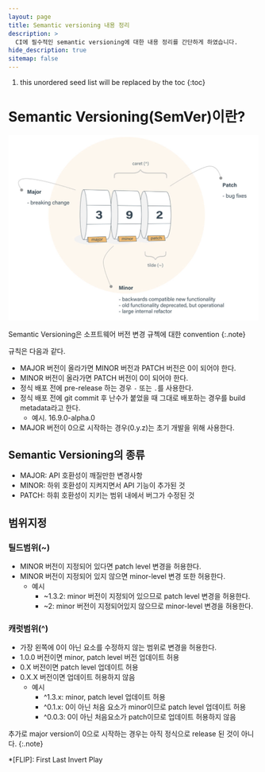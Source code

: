 ```yaml
---
layout: page
title: Semantic versioning 내용 정리
description: >
  CI에 필수적인 semantic versioning에 대한 내용 정리를 간단하게 하였습니다.
hide_description: true
sitemap: false
---
```


1. this unordered seed list will be replaced by the toc
{:toc}

# Semantic Versioning(SemVer)이란?

![Semantic Versioning](/assets/img/docs/semver/semantic_versioning.png)

Semantic Versioning은 소프트웨어 버전 변경 규첵에 대한 convention
{:.note}

규칙은 다음과 같다.

- MAJOR 버전이 올라가면 MINOR 버전과 PATCH 버전은 0이 되어야 한다.
- MINOR 버전이 올라가면 PATCH 버전이 0이 되어야 한다.
- 정식 배포 전에 pre-release 하는 경우 `-` 또는 `.`를 사용한다.
- 정식 배포 전에 git commit 후 난수가 붙었을 때 그대로 배포하는 경우를 build metadata라고 한다.
  - 예시. 16.9.0-alpha.0
- MAJOR 버전이 0으로 시작하는 경우(0.y.z)는 초기 개발을 위해 사용한다.

## Semantic Versioning의 종류

- MAJOR: API 호환성이 깨질만한 변경사항
- MINOR: 하위 호환성이 지켜지면서 API 기능이 추가된 것
- PATCH: 하휘 호환성이 지키는 범위 내에서 버그가 수정된 것


## 범위지정

### 틸드범위(~)

- MINOR 버전이 지정되어 있다면 patch level 변경을 허용한다.
- MINOR 버전이 지정되어 있지 않으면 minor-level 변경 또한 허용한다.
    - 예시
        - ~1.3.2: minor 버전이 지정되어 있으므로 patch level 변경을 허용한다.
        - ~2: minor 버전이 지정되어있지 않으므로 minor-level 변경을 허용한다. 

### 캐럿범위(^)

- 가장 왼쪽에 0이 아닌 요소를 수정하지 않는 범위로 변경을 허용한다.
- 1.0.0 버전이면 minor, patch level 버전 업데이트 허용
- 0.X 버전이면 patch level 업데이트 허용
- 0.X.X 버전이면 업데이트 허용하지 않음
  - 예시
      - ^1.3.x: minor, patch level 업데이트 허용
      - ^0.1.x: 0이 아닌 처음 요소가 minor이므로 patch level 업데이트 허용
      - ^0.0.3: 0이 아닌 처음요소가 patch이므로 업데이트 허용하지 않음


추가로 major version이 0으로 시작하는 경우는 아직 정식으로 release 된 것이 아니다.
{:.note}


*[FLIP]: First Last Invert Play